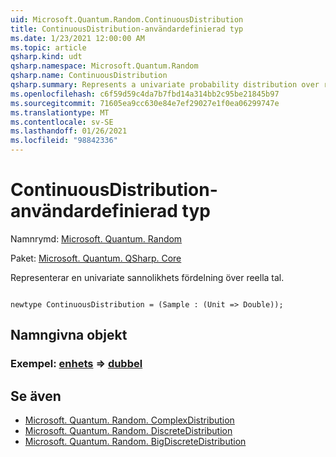 ```yaml
---
uid: Microsoft.Quantum.Random.ContinuousDistribution
title: ContinuousDistribution-användardefinierad typ
ms.date: 1/23/2021 12:00:00 AM
ms.topic: article
qsharp.kind: udt
qsharp.namespace: Microsoft.Quantum.Random
qsharp.name: ContinuousDistribution
qsharp.summary: Represents a univariate probability distribution over real numbers.
ms.openlocfilehash: c6f59d59c4da7b7fbd14a314bb2c95be21845b97
ms.sourcegitcommit: 71605ea9cc630e84e7ef29027e1f0ea06299747e
ms.translationtype: MT
ms.contentlocale: sv-SE
ms.lasthandoff: 01/26/2021
ms.locfileid: "98842336"
---
```

# <a name="continuousdistribution-user-defined-type"></a>ContinuousDistribution-användardefinierad typ

Namnrymd: [Microsoft. Quantum. Random](xref:Microsoft.Quantum.Random)

Paket: [Microsoft. Quantum. QSharp. Core](https://nuget.org/packages/Microsoft.Quantum.QSharp.Core)


Representerar en univariate sannolikhets fördelning över reella tal.

```qsharp

newtype ContinuousDistribution = (Sample : (Unit => Double));
```



## <a name="named-items"></a>Namngivna objekt

### <a name="sample--unit--double"></a>Exempel: [enhets](xref:microsoft.quantum.lang-ref.unit) => [dubbel](xref:microsoft.quantum.lang-ref.double) 



## <a name="see-also"></a>Se även

- [Microsoft. Quantum. Random. ComplexDistribution](xref:Microsoft.Quantum.Random.ComplexDistribution)
- [Microsoft. Quantum. Random. DiscreteDistribution](xref:Microsoft.Quantum.Random.DiscreteDistribution)
- [Microsoft. Quantum. Random. BigDiscreteDistribution](xref:Microsoft.Quantum.Random.BigDiscreteDistribution)